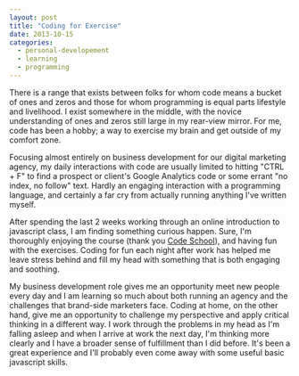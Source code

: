```yaml
---
layout: post
title: "Coding for Exercise"
date: 2013-10-15
categories:
  - personal-developement
  - learning
  - programming
---
```


There is a range that exists between folks for whom code means a bucket of ones and zeros and those for whom programming is equal parts lifestyle and livelihood. I exist somewhere in the middle, with the novice understanding of ones and zeros still large in my rear-view mirror. For me, code has been a hobby; a way to exercise my brain and get outside of my comfort zone. 

Focusing almost entirely on business development for our digital marketing agency, my daily interactions with code are usually limited to hitting "CTRL + F" to find a prospect or client's Google Analytics code or some errant "no index, no follow" text. Hardly an engaging interaction with a programming language, and certainly a far cry from actually running anything I've written myself.

After spending the last 2 weeks working through an online introduction to javascript class, I am finding something curious happen. Sure, I'm thoroughly enjoying the course (thank you <a href="https://www.codeschool.com/" title="Learn By Doing - Code School" target="_blank">Code School</a>), and having fun with the exercises. Coding for fun each night after work has helped me leave stress behind and fill my head with something that is both engaging and soothing.  

My business development role gives me an opportunity meet new people every day and I am learning so much about both running an agency and the challenges that brand-side marketers face. Coding at home, on the other hand, give me an opportunity to challenge my perspective and apply critical thinking in a different way. I work through the problems in my head as I'm falling asleep and when I arrive at work the next day, I'm thinking more clearly and I have a broader sense of fulfillment than I did before. It's been a great experience and I'll probably even come away with some useful basic javascript skills.


